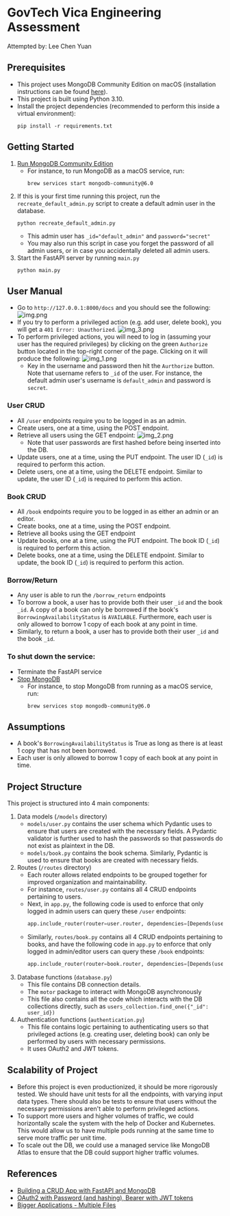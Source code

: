 # GovTech Vica Engineering Assessment
Attempted by: Lee Chen Yuan

## Prerequisites
* This project uses MongoDB Community Edition on macOS (installation instructions can be found [here](https://www.mongodb.com/docs/manual/tutorial/install-mongodb-on-os-x/)).
* This project is built using Python 3.10.
* Install the project dependencies (recommended to perform this inside a virtual environment):
  ```
  pip install -r requirements.txt
  ```

## Getting Started
1. [Run MongoDB Community Edition](https://www.mongodb.com/docs/manual/tutorial/install-mongodb-on-os-x/#run-mongodb-community-edition)
   * For instance, to run MongoDB as a macOS service, run:
     ```
     brew services start mongodb-community@6.0
     ```
2. If this is your first time running this project, run the `recreate_default_admin.py` script to create a default admin user in the database.
   ```
   python recreate_default_admin.py
   ```
   * This admin user has `_id="default_admin"` and `password="secret"`
   * You may also run this script in case you forget the password of all admin users, or in case you accidentally deleted all admin users.
3. Start the FastAPI server by running `main.py`
   ```
   python main.py
   ```

## User Manual
* Go to `http://127.0.0.1:8000/docs` and you should see the following:
    ![img.png](screenshots/img.png)
* If you try to perform a privileged action (e.g. add user, delete book), you will get a `401 Error: Unauthorized`.
    ![img_3.png](screenshots/img_3.png)
* To perform privileged actions, you will need to log in (assuming your user has the required privileges) by clicking on the green `Authorize` button located in the top-right corner of the page. Clicking on it will produce the following:
    ![img_1.png](screenshots/img_1.png)
  * Key in the username and password then hit the `Aurthorize` button. Note that username refers to `_id` of the user. For instance, the default admin user's username is `default_admin` and password is `secret`.

### User CRUD
* All `/user` endpoints require you to be logged in as an admin.
* Create users, one at a time, using the POST endpoint.
* Retrieve all users using the GET endpoint:
  ![img_2.png](screenshots/img_2.png)
    * Note that user passwords are first hashed before being inserted into the DB.
* Update users, one at a time, using the PUT endpoint. The user ID (`_id`) is required to perform this action.
* Delete users, one at a time, using the DELETE endpoint. Similar to update, the user ID (`_id`) is required to perform this action.

### Book CRUD
* All `/book` endpoints require you to be logged in as either an admin or an editor.
* Create books, one at a time, using the POST endpoint.
* Retrieve all books using the GET endpoint
* Update books, one at a time, using the PUT endpoint. The book ID (`_id`) is required to perform this action.
* Delete books, one at a time, using the DELETE endpoint. Similar to update, the book ID (`_id`) is required to perform this action.

### Borrow/Return
* Any user is able to run the `/borrow_return` endpoints
* To borrow a book, a user has to provide both their user `_id` and the book `_id`. A copy of a book can only be borrowed if the book's `BorrowingAvailabilityStatus` is `AVAILABLE`. Furthermore, each user is only allowed to borrow 1 copy of each book at any point in time. 
* Similarly, to return a book, a user has to provide both their user `_id` and the book `_id`.

### To shut down the service:
  * Terminate the FastAPI service
  * [Stop MongoDB](https://www.mongodb.com/docs/manual/tutorial/install-mongodb-on-os-x/#run-mongodb-community-edition)
    * For instance, to stop MongoDB from running as a macOS service, run:
      ```
      brew services stop mongodb-community@6.0
      ```

## Assumptions
* A book's `BorrowingAvailabilityStatus` is True as long as there is at least 1 copy that has not been borrowed.
* Each user is only allowed to borrow 1 copy of each book at any point in time.

## Project Structure
This project is structured into 4 main components:
1. Data models (`/models` directory)
   * `models/user.py` contains the user schema which Pydantic uses to ensure that users are created with the necessary fields. A Pydantic validator is further used to hash the passwords so that passwords do not exist as plaintext in the DB.
   * `models/book.py` contains the book schema. Similarly, Pydantic is used to ensure that books are created with necessary fields.
2. Routes (`/routes` directory)
   * Each router allows related endpoints to be grouped together for improved organization and maintainability.
   * For instance, `routes/user.py` contains all 4 CRUD endpoints pertaining to users.
   * Next, in `app.py`, the following code is used to enforce that only logged in admin users can query these `/user` endpoints: 
     ``` python
     app.include_router(router=user.router, dependencies=[Depends(user_is_admin)])
     ```
   * Similarly, `routes/book.py` contains all 4 CRUD endpoints pertaining to books, and have the following code in `app.py` to enforce that only logged in admin/editor users can query these `/book` endpoints:
     ``` python
     app.include_router(router=book.router, dependencies=[Depends(user_is_editor)])
     ```
3. Database functions (`database.py`)
   * This file contains DB connection details.
   * The `motor` package to interact with MongoDB asynchronously
   * This file also contains all the code which interacts with the DB collections directly, such as `users_collection.find_one({"_id": user_id})`
4. Authentication functions (`authentication.py`)
   * This file contains logic pertaining to authenticating users so that privileged actions (e.g. creating user, deleting book) can only be performed by users with necessary permissions.
   * It uses OAuth2 and JWT tokens.

## Scalability of Project
* Before this project is even productionized, it should be more rigorously tested. We should have unit tests for all the endpoints, with varying input data types. There should also be tests to ensure that users without the necessary permissions aren't able to perform privileged actions.
* To support more users and higher volumes of traffic, we could horizontally scale the system with the help of Docker and Kubernetes. This would allow us to have multiple pods running at the same time to serve more traffic per unit time.
* To scale out the DB, we could use a managed service like MongoDB Atlas to ensure that the DB could support higher traffic volumes.

## References
* [Building a CRUD App with FastAPI and MongoDB](https://testdriven.io/blog/fastapi-mongo/#mongodb)
* [OAuth2 with Password (and hashing), Bearer with JWT tokens](https://fastapi.tiangolo.com/tutorial/security/oauth2-jwt/)
* [Bigger Applications - Multiple Files](https://fastapi.tiangolo.com/tutorial/bigger-applications/#bigger-applications-multiple-files)
